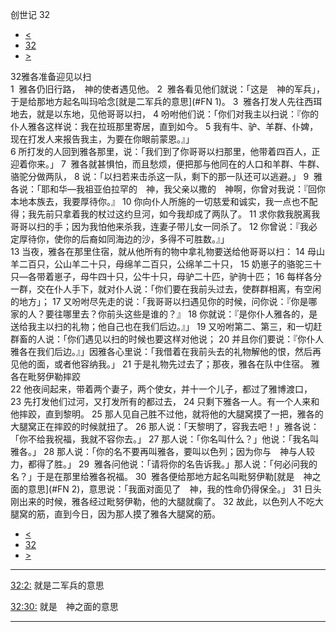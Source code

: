 ﻿





 创世记 32




* [<](bible/GEN31.md)
* [32](bible/GEN.md)
* [>](bible/GEN33.md)



 
32雅各准备迎见以扫  
1  雅各仍旧行路，　神的使者遇见他。 
2  雅各看见他们就说：「这是　神的军兵」，于是给那地方起名叫玛哈念[就是二军兵的意思](#FN
1)。 
3  雅各打发人先往西珥地去，就是以东地，见他哥哥以扫， 
4 吩咐他们说：「你们对我主以扫说：『你的仆人雅各这样说：我在拉班那里寄居，直到如今。 
5 我有牛、驴、羊群、仆婢，现在打发人来报告我主，为要在你眼前蒙恩。』」  
6 所打发的人回到雅各那里，说：「我们到了你哥哥以扫那里，他带着四百人，正迎着你来。」 
7  雅各就甚惧怕，而且愁烦，便把那与他同在的人口和羊群、牛群、骆驼分做两队， 
8 说：「以扫若来击杀这一队，剩下的那一队还可以逃避。」 
9  雅各说：「耶和华—我祖亚伯拉罕的　神，我父亲以撒的　神啊，你曾对我说：『回你本地本族去，我要厚待你。』 
10 你向仆人所施的一切慈爱和诚实，我一点也不配得；我先前只拿着我的杖过这约旦河，如今我却成了两队了。 
11 求你救我脱离我哥哥以扫的手；因为我怕他来杀我，连妻子带儿女一同杀了。 
12 你曾说：『我必定厚待你，使你的后裔如同海边的沙，多得不可胜数。』」  
13 当夜，雅各在那里住宿，就从他所有的物中拿礼物要送给他哥哥以扫： 
14 母山羊二百只，公山羊二十只，母绵羊二百只，公绵羊二十只， 
15 奶崽子的骆驼三十只—各带着崽子，母牛四十只，公牛十只，母驴二十匹，驴驹十匹； 
16 每样各分一群，交在仆人手下，就对仆人说：「你们要在我前头过去，使群群相离，有空闲的地方」； 
17 又吩咐尽先走的说：「我哥哥以扫遇见你的时候，问你说：『你是哪家的人？要往哪里去？你前头这些是谁的？』 
18 你就说：『是你仆人雅各的，是送给我主以扫的礼物；他自己也在我们后边。』」 
19 又吩咐第二、第三，和一切赶群畜的人说：「你们遇见以扫的时候也要这样对他说； 
20 并且你们要说：『你仆人雅各在我们后边。』」因雅各心里说：「我借着在我前头去的礼物解他的恨，然后再见他的面，或者他容纳我。」 
21 于是礼物先过去了；那夜，雅各在队中住宿。 雅各在毗努伊勒摔跤  
22 他夜间起来，带着两个妻子，两个使女，并十一个儿子，都过了雅博渡口， 
23 先打发他们过河，又打发所有的都过去， 
24 只剩下雅各一人。有一个人来和他摔跤，直到黎明。 
25 那人见自己胜不过他，就将他的大腿窝摸了一把，雅各的大腿窝正在摔跤的时候就扭了。 
26 那人说：「天黎明了，容我去吧！」雅各说：「你不给我祝福，我就不容你去。」 
27 那人说：「你名叫什么？」他说：「我名叫雅各。」 
28 那人说：「你的名不要再叫雅各，要叫以色列；因为你与　神与人较力，都得了胜。」 
29  雅各问他说：「请将你的名告诉我。」那人说：「何必问我的名？」于是在那里给雅各祝福。 
30  雅各便给那地方起名叫毗努伊勒[就是　神之面的意思](#FN
2)，意思说：「我面对面见了　神，我的性命仍得保全。」 
31 日头刚出来的时候，雅各经过毗努伊勒，他的大腿就瘸了。 
32 故此，以色列人不吃大腿窝的筋，直到今日，因为那人摸了雅各大腿窝的筋。 
* [<](bible/GEN31.md)
* [32](bible/GEN.md)
* [>](bible/GEN33.md)





---


[32:2:](#V2)
就是二军兵的意思


[32:30:](#V30)
就是　神之面的意思




---









